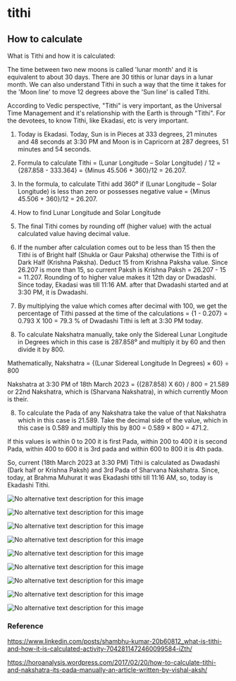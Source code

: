 # tithi

<!-- @import "[TOC]" {cmd="toc" depthFrom=1 depthTo=6 orderedList=false} -->

## How to calculate

What is Tithi and how it is calculated:

The time between two new moons is called 'lunar month' and it is equivalent to about 30 days. There are 30 tithis or lunar days in a lunar month. We can also understand Tithi in such a way that the time it takes for the 'Moon line' to move 12 degrees above the 'Sun line' is called Tithi.

According to Vedic perspective, "Tithi" is very important, as the Universal Time Management and it's relationship with the Earth is through "Tithi". For the devotees, to know Tithi, like Ekadasi, etc is very important.

1. Today is Ekadasi. Today, Sun is in Pieces at 333 degrees, 21 minutes and 48 seconds at 3:30 PM and Moon is in Capricorn at 287 degrees, 51 minutes and 54 seconds.

2. Formula to calculate Tithi = (Lunar Longitude – Solar Longitude) / 12 = {287.858 - 333.364} = {Minus 45.506 + 360}/12 = 26.207.

3. In the formula, to calculate Tithi add 360⁰ if (Lunar Longitude – Solar Longitude) is less than zero or possesses negative value = {Minus 45.506 + 360}/12 = 26.207.
 1. How to find Lunar Longitude and Solar Longitude

5. The final Tithi comes by rounding off (higher value) with the actual calculated value having decimal value.

6. If the number after calculation comes out to be less than 15 then the Tithi is of Bright half (Shukla or Gaur Paksha) otherwise the Tithi is of Dark Half (Krishna Paksha). Deduct 15 from Krishna Paksha value.
Since 26.207 is more than 15, so current Paksh is Krishna Paksh = 26.207 - 15 = 11.207. Rounding of to higher value makes it 12th day or Dwadashi. Since today, Ekadasi was till 11:16 AM. after that Dwadashi started and at 3:30 PM, it is Dwadashi.

6. By multiplying the value which comes after decimal with 100, we get the percentage of Tithi passed at the time of the calculations = {1 - 0.207} = 0.793 X 100 = 79.3 % of Dwadashi Tithi is left at 3:30 PM today.

7. To calculate Nakshatra manually, take only the Sidereal Lunar Longitude in Degrees which in this case is 287.858⁰ and multiply it by 60 and then divide it by 800.

Mathematically, Nakshatra = {(Lunar Sidereal Longitude In Degrees) × 60} ÷ 800

Nakshatra at 3:30 PM of 18th March 2023 = {(287.858) X 60} / 800 = 21.589 or 22nd Nakshatra, which is (Sharvana Nakshatra), in which currently Moon is their.

8. To calculate the Pada of any Nakshatra take the value of that Nakshatra which in this case is 21.589.
Take the decimal side of the value, which in this case is 0.589 and multiply this by 800 = 0.589 × 800 = 471.2.

If this values is within 0 to 200 it is first Pada, within 200 to 400 it is second Pada, within 400 to 600 it is 3rd pada and within 600 to 800 it is 4th pada.

So, current (18th March 2023 at 3:30 PM) Tithi is calculated as Dwadashi (Dark half or Krishna Paksh) and 3rd Pada of Sharvana Nakshatra. Since, today, at Brahma Muhurat it was Ekadashi tithi till 11:16 AM, so, today is Ekadashi Tithi.

![No alternative text description for this image](https://media.licdn.com/dms/image/v2/C4D22AQGxnwuVcS7Kkw/feedshare-shrink_1280/feedshare-shrink_1280/0/1679137098851?e=1729728000&v=beta&t=eTVfEUi-7qvmEtesQ1Pi3J75vf_5zpB3yGnXGWAQ-UE)

![No alternative text description for this image](https://media.licdn.com/dms/image/v2/C4D22AQG28GT8t0f_IA/feedshare-shrink_1280/feedshare-shrink_1280/0/1679137101403?e=1729728000&v=beta&t=1o4eZeh23SXo9xQ5I63WzZCO04hxBi-xzgJAuK7g_qI)

![No alternative text description for this image](https://media.licdn.com/dms/image/v2/C4D22AQGzbdMF7DiwoQ/feedshare-shrink_1280/feedshare-shrink_1280/0/1679137102225?e=1729728000&v=beta&t=MjVdja3NwCzMjzeu8Trc-QOzOiyiTDEFhWxBL4AHUPI)

![No alternative text description for this image](https://media.licdn.com/dms/image/v2/C4D22AQEiRueQ-RFHLg/feedshare-shrink_1280/feedshare-shrink_1280/0/1679137101409?e=1729728000&v=beta&t=5eTdfKcxRBU4ZjDd3YgHb4hLVnIfNSAuK2Zk-Klytn4)

![No alternative text description for this image](https://media.licdn.com/dms/image/v2/C4D22AQGZgorZCX97Xg/feedshare-shrink_1280/feedshare-shrink_1280/0/1679137101954?e=1729728000&v=beta&t=1Oau_QpH_tbi-Kyepsu9AXOZ-KwmzEyuwQIl9GodZrI)

![No alternative text description for this image](https://media.licdn.com/dms/image/v2/C4D22AQGaHO1-hCwbTQ/feedshare-shrink_1280/feedshare-shrink_1280/0/1679137102005?e=1729728000&v=beta&t=JSOaGHyBj9e8zYttX5UwL5fnFmWdKRumtnKIE3qYcHE)

![No alternative text description for this image](https://media.licdn.com/dms/image/v2/C4D22AQHO851QjD6XaA/feedshare-shrink_1280/feedshare-shrink_1280/0/1679137101465?e=1729728000&v=beta&t=yRHa0fieZn_HOs3ukpHm32085khvRnZBack-uunyhx4)

![No alternative text description for this image](https://media.licdn.com/dms/image/v2/C4D22AQEdndSGy935EQ/feedshare-shrink_1280/feedshare-shrink_1280/0/1679137101467?e=1729728000&v=beta&t=7OfHtUXydhA2qNxsVFL7IFOaSC7T93ofBHUMFzNjfmk)

![No alternative text description for this image](https://media.licdn.com/dms/image/v2/C4D22AQGvymr1cgiTPQ/feedshare-shrink_1280/feedshare-shrink_1280/0/1679137101825?e=1729728000&v=beta&t=7u8g-MK71BLVKpORTbWNAUg2Dbd-7c_ywYS94tSmsnQ)

### Reference

<https://www.linkedin.com/posts/shambhu-kumar-20b60812_what-is-tithi-and-how-it-is-calculated-activity-7042811472460099584-iZth/>

<https://horoanalysis.wordpress.com/2017/02/20/how-to-calculate-tithi-and-nakshatra-its-pada-manually-an-article-written-by-vishal-aksh/>
